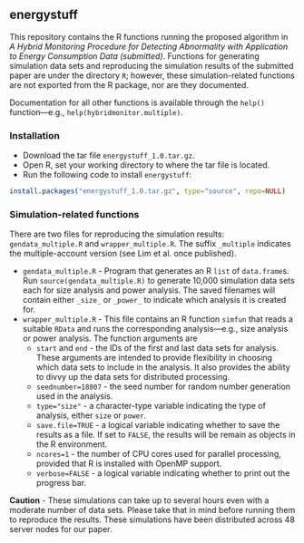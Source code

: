 ## energystuff
This repository contains the R functions running the proposed algorithm in *A Hybrid Monitoring Procedure for Detecting Abnormality with Application to Energy Consumption Data (submitted)*. Functions for generating simulation data sets and reproducing the simulation results of the submitted paper are under the directory `R`; however, these simulation-related functions are not exported from the R package, nor are they documented.

Documentation for all other functions is available through the `help()` function—e.g., `help(hybridmonitor.multiple)`.

### Installation
+ Download the tar file `energystuff_1.0.tar.gz`.
+ Open R, set your working directory to where the tar file is located.
+ Run the following code to install `energystuff`:
```r
install.packages("energystuff_1.0.tar.gz", type="source", repo=NULL)
```

### Simulation-related functions
There are two files for reproducing the simulation results: `gendata_multiple.R` and `wrapper_multiple.R`. The suffix `_multiple` indicates the multiple-account version (see Lim et al. once published).

+ `gendata_multiple.R` - Program that generates an R `list` of `data.frame`s. Run `source(gendata_multiple.R)` to generate 10,000 simulation data sets each for size analysis and power analysis. The saved filenames will contain either `_size_` or `_power_` to indicate which analysis it is created for.
+ `wrapper_multiple.R` - This file contains an R function `simfun` that reads a suitable `RData` and runs the corresponding analysis—e.g., size analysis or power analysis. The function arguments are
    + `start` and `end` - the IDs of the first and last data sets for analysis. These arguments are intended to provide flexibility in choosing which data sets to include in the analysis. It also provides the ability to divvy up the data sets for distributed processing.
    + `seednumber=18007` - the seed number for random number generation used in the analysis.
    + `type="size"` - a character-type variable indicating the type of analysis, either `size` or `power`.
    + `save.file=TRUE` - a logical variable indicating whether to save the results as a file. If set to `FALSE`, the results will be remain as objects in the R environment.
    + `ncores=1` - the number of CPU cores used for parallel processing, provided that R is installed with OpenMP support.
    + `verbose=FALSE` - a logical variable indicating whether to print out the progress bar.

**Caution** - These simulations can take up to several hours even with a moderate number of data sets. Please take that in mind before running them to reproduce the results. These simulations have been distributed across 48 server nodes for our paper.